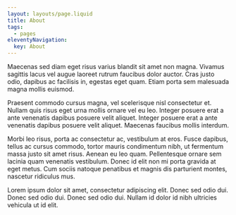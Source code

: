 ```yaml
---
layout: layouts/page.liquid
title: About
tags:
  - pages
eleventyNavigation:
  key: About
---
```

Maecenas sed diam eget risus varius blandit sit amet non magna. Vivamus sagittis lacus vel augue laoreet rutrum faucibus dolor auctor. Cras justo odio, dapibus ac facilisis in, egestas eget quam. Etiam porta sem malesuada magna mollis euismod.

Praesent commodo cursus magna, vel scelerisque nisl consectetur et. Nullam quis risus eget urna mollis ornare vel eu leo. Integer posuere erat a ante venenatis dapibus posuere velit aliquet. Integer posuere erat a ante venenatis dapibus posuere velit aliquet. Maecenas faucibus mollis interdum.

Morbi leo risus, porta ac consectetur ac, vestibulum at eros. Fusce dapibus, tellus ac cursus commodo, tortor mauris condimentum nibh, ut fermentum massa justo sit amet risus. Aenean eu leo quam. Pellentesque ornare sem lacinia quam venenatis vestibulum. Donec id elit non mi porta gravida at eget metus. Cum sociis natoque penatibus et magnis dis parturient montes, nascetur ridiculus mus.

Lorem ipsum dolor sit amet, consectetur adipiscing elit. Donec sed odio dui. Donec sed odio dui. Donec sed odio dui. Nullam id dolor id nibh ultricies vehicula ut id elit.
